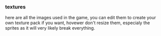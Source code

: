 ### textures

here are all the images used in the game, you can edit them to create your own texture pack if you want, hovewer don't resize them, especialy the sprites as it will very likely break everything.